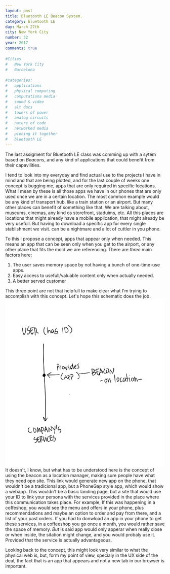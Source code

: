 ```yaml
---
layout: post
title: Bluetooth LE Beacon System.
category: bluetooth LE
day: March 27th
city: New York City
number: 32
year: 2017
comments: true

#Cities
#	New York City
#	Barcelona

#categories:
#	applications
#	physical computing 
#	computationa media 
#	sound & video 
#	alt docs
#	towers of power 
#	analog circuits 
#	nature of code 
#	networked media
#	piecing it together
#	bluetooth LE
---
```


The last assigment for Bluetooth LE class was comming up with a sytem based on *Beacons*, and any kind of applications that could benefit from their capavilities.

I tend to look into my everyday and find actual use to the projects I have in mind and that are being plotted, and for the last couple of weeks one concept is bugging me, apps that are only required in specific locations.
<br>What I mean by these is all those apps we have in our phones that are only used once we are in a certain location. The most common example would be any kind of transport hub, like a train station or an airport. But many other places can benefit of something like that. We are talking about, museums, cinemas, any kind os storefront, staduims, etc. All this places are locations that might already have a mobile application, that might already be very usefull. But having to download a specific app for every single stablishment we visit. can be a nightmare and a lot of cuttler in you phone.

To this I propose a concept, apps that appear only when needed. This means an app that can be seen only when you get to the airport, or any other place that fits the mold we are referencing. There are *three* main factors here;

1. The user saves memory space by not having a bunch of one-time-use apps.
2. Easy access to usefull/valuable content only when actually needed.
3. A better served customer

This three point are not that helpfull to make clear what I'm trying to accomplish with this concept. Let's hope this schematic does the job.<br>
![alt text](/img/thumnailsBlog/32_2.svg)
It doesn't, I know, but what has to be understood here is the concept of using the beacon as a location manager, making sure people have what they need opn site. This link would generate new app on the phone, that wouldn't be a tradicional app, but a PhoneGap style app, which would show a webapp. This wouldn't be a basic landing page, but a site that would use your ID to link your persona with the services provided in the place where this communication takes place. For example, If this was happening in a coffeshop, you would see the menu and offers in your phone, plus recommendations and maybe an option to order and pay from there, and a list of your past orders. If you had to donwload an app in your phone to get these services, in a coffeeshop you go once a month, you would rather save the space of memory. *But* is said app would only apperar when really close or when inside, the sitation might change, and you would probaly use it. Provided that the service is actually advantageous.

Looking back to the concept, this might look very similar to what the physical web is, but, form my point of view, specialy in the UX side of the deal, the fact that is an app that appears and not a new tab in our browser is important.